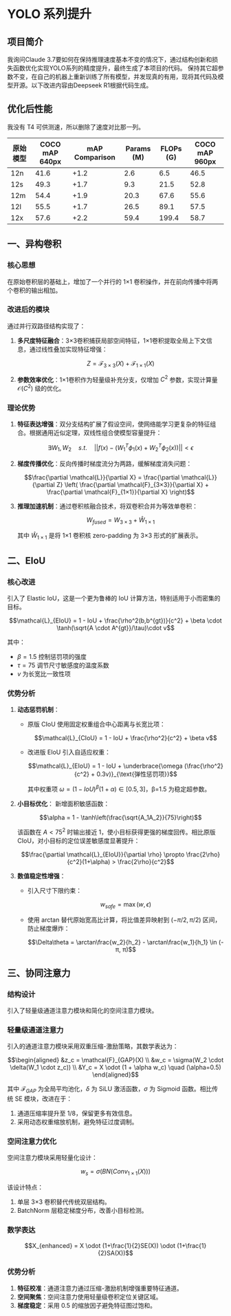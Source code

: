 # YOLO 系列提升

## 项目简介

我询问Claude 3.7要如何在保持推理速度基本不变的情况下，通过结构创新和损失函数优化实现YOLO系列的精度提升，最终生成了本项目的代码。
保持其它超参数不变，在自己的机器上重新训练了所有模型，并发现真的有用，现将其代码及模型开源。以下改进内容由Deepseek R1根据代码生成。

## 优化后性能

我没有 T4 可供测速，所以删除了速度对比那一列。

| 原始模型 | COCO mAP 640px | mAP Comparison | Params (M) | FLOPs (G) | COCO mAP 960px |
|----------|----------------|----------------|------------|-----------|----------------|
| 12n      | 41.6           | +1.2           | 2.6        | 6.5       | 46.5           |
| 12s      | 49.3           | +1.7           | 9.3        | 21.5      | 52.8           |
| 12m      | 54.4           | +1.9           | 20.3       | 67.6      | 55.6           |
| 12l      | 55.5           | +1.7           | 26.5       | 89.1      | 57.5           |
| 12x      | 57.6           | +2.2           | 59.4       | 199.4     | 58.7           |

## 一、异构卷积

### 核心思想

在原始卷积层的基础上，增加了一个并行的 1×1 卷积操作，并在前向传播中将两个卷积的输出相加。

### 改进后的模块

通过并行双路径结构实现了：

1. **多尺度特征融合**：3×3卷积捕获局部空间特征，1×1卷积提取全局上下文信息，通过线性叠加实现特征增强：

   ```math
   Z = \mathcal{F}_{3×3}(X) + \mathcal{F}_{1×1}(X)
   ```

2. **参数效率优化**：1×1卷积作为轻量级补充分支，仅增加 $C^2$ 参数，实现计算量 $\mathcal{O}(C^2)$ 级的优化。

### 理论优势

1. **特征表达增强**：双分支结构扩展了假设空间，使网络能学习更复杂的特征组合。根据通用近似定理，双线性组合使模型容量提升：

   ```math
   \exists W_1,W_2 \quad s.t. \quad ||f(x)-(W_1^T\phi_1(x)+W_2^T\phi_2(x))|| < \epsilon
   ```

2. **梯度传播优化**：反向传播时梯度流分为两路，缓解梯度消失问题：

   ```math
   \frac{\partial \mathcal{L}}{\partial X} = \frac{\partial \mathcal{L}}{\partial Z} \left( \frac{\partial \mathcal{F}_{3×3}}{\partial X} + \frac{\partial \mathcal{F}_{1×1}}{\partial X} \right)
   ```

3. **推理加速机制**：通过卷积核融合技术，将双卷积合并为等效单卷积：

   ```math
   W_{fused} = W_{3×3} + \hat{W}_{1×1}
   ```

   其中 $\hat{W}_{1×1}$ 是将 1×1 卷积核 zero-padding 为 3×3 形式的扩展表示。

## 二、EIoU

### 核心改进

引入了 Elastic IoU，这是一个更为鲁棒的 IoU 计算方法，特别适用于小而密集的目标。

```math
\mathcal{L}_{EIoU} = 1 - IoU + \frac{\rho^2(b,b^{gt})}{c^2} + \beta \cdot \tanh(\sqrt{A \cdot A^{gt}}/\tau)\cdot v
```

其中：

- $\beta=1.5$ 控制惩罚项的强度
- $\tau=75$ 调节尺寸敏感度的温度系数
- $v$ 为长宽比一致性项

### 优势分析

1. **动态惩罚机制**：
   - 原版 CIoU 使用固定权重组合中心距离与长宽比项：

     ```math
     \mathcal{L}_{CIoU} = 1 - IoU + \frac{\rho^2}{c^2} + \beta v
     ```

   - 改进版 EIoU 引入自适应权重：

     ```math
     \mathcal{L}_{EIoU} = 1 - IoU + \underbrace{\omega (\frac{\rho^2}{c^2} + 0.3v)}_{\text{弹性惩罚项}}
     ```

     其中权重项 $\omega = (1-IoU)^\beta(1+\alpha)\in[0.5,3]$，β=1.5 为稳定超参数。

2. **小目标优化**：
   新增面积敏感函数：

   ```math
   \alpha = 1 - \tanh\left(\frac{\sqrt{A_1A_2}}{75}\right)
   ```

   该函数在 $A<75^2$ 时输出接近 1，使小目标获得更强的梯度回传。相比原版 CIoU，对小目标的定位误差敏感度显著提升：

   ```math
   \frac{\partial \mathcal{L}_{EIoU}}{\partial \rho} \propto \frac{2\rho}{c^2}(1+\alpha) > \frac{2\rho}{c^2}
   ```

3. **数值稳定性增强**：
   - 引入尺寸下限约束：

     ```math
     w_{safe} = \max(w, \epsilon)
     ```

   - 使用 arctan 替代原始宽高比计算，将比值差异映射到 $(-π/2, π/2)$ 区间，防止梯度爆炸：

     ```math
     \Delta\theta = \arctan\frac{w_2}{h_2} - \arctan\frac{w_1}{h_1} \in (-π, π)
     ```

## 三、协同注意力

### 结构设计

引入了轻量级通道注意力模块和简化的空间注意力模块。

### 轻量级通道注意力

引入的通道注意力模块采用双重压缩-激励策略，其数学表达为：

```math
\begin{aligned}
&z_c = \mathcal{F}_{GAP}(X) \\
&w_c = \sigma(W_2 \cdot \delta(W_1 \cdot z_c)) \\
&Y_c = X \odot (1 + \alpha w_c) \quad (\alpha=0.5)
\end{aligned}
```

其中 $\mathcal{F}_{GAP}$ 为全局平均池化，$\delta$ 为 SiLU 激活函数，$\sigma$ 为 Sigmoid 函数。相比传统 SE 模块，改进在于：

1. 通道压缩率提升至 1/8，保留更多有效信息。
2. 采用动态权重缩放机制，避免特征过度调制。

### 空间注意力优化

空间注意力模块采用轻量化设计：

```math
w_s = \sigma(BN(Conv_{1\times1}(X)))
```

该设计特点：

1. 单层 3×3 卷积替代传统双层结构。
2. BatchNorm 层稳定梯度分布，改善小目标检测。

### 数学表达

```math
X_{enhanced} = X \odot (1+\frac{1}{2}SE(X)) \odot (1+\frac{1}{2}SA(X))
```

### 优势分析

1. **特征校准**：通道注意力通过压缩-激励机制增强重要特征通道。
2. **空间聚焦**：空间注意力使用轻量级卷积定位关键区域。
3. **梯度稳定**：采用 0.5 的缩放因子避免特征图过饱和。
